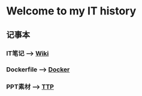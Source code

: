 Welcome to my IT history
===
## 记事本
### IT笔记 --> [Wiki](https://github.com/jiobxn/one/wiki)
### Dockerfile --> [Docker](https://github.com/jiobxn/one/tree/master/Docker)
### PPT素材 --> [TTP](https://github.com/jiobxn/one/tree/master/PPT)
